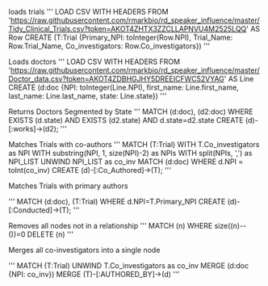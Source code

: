 loads trials
'''
LOAD CSV WITH HEADERS FROM 'https://raw.githubusercontent.com/rmarkbio/rd_speaker_influence/master/Tidy_Clinical_Trials.csv?token=AKOT4ZHTX3ZZCLLAPNVU4M2525LQQ' AS Row CREATE (T:Trial {Primary_NPI: toInteger(Row.NPI), Trial_Name: Row.Trial_Name, Co_investigators: Row.Co_investigators})
'''

Loads doctors
'''
LOAD CSV WITH HEADERS FROM 'https://raw.githubusercontent.com/rmarkbio/rd_speaker_influence/master/Doctor_data.csv?token=AKOT4ZDBHGJHY5DREEICFWC52VYAG' AS Line CREATE (d:doc {NPI: toInteger(Line.NPI), first_name: Line.first_name, last_name: Line.last_name, state: Line.state})
'''

Returns Doctors Segmented by State
'''
MATCH (d:doc), (d2:doc) WHERE EXISTS (d.state) AND EXISTS (d2.state) AND d.state=d2.state CREATE (d)-[:works]->(d2);
'''

Matches Trials with co-authors
'''
MATCH (T:Trial)
WITH T.Co_investigators as NPI
WITH substring(NPI, 1, size(NPI)-2) as NPIs
WITH split(NPIs, ',') as NPI_LIST
UNWIND NPI_LIST as co_inv
MATCH (d:doc)  WHERE d.NPI = toInt(co_inv)
CREATE (d)-[:Co_Authored]->(T);
'''

Matches Trials with primary authors


'''
MATCH (d:doc), (T:Trial) WHERE d.NPI=T.Primary_NPI CREATE (d)-[:Conducted]->(T);
'''

Removes all nodes not in a relationship
'''
MATCH (n)
WHERE size((n)--())=0
DELETE (n)
'''


Merges all co-investigators into a single node

'''
MATCH (T:Trial)
UNWIND T.Co_investigators as co_inv
MERGE (d:doc {NPI: co_inv})
MERGE (T)-[:AUTHORED_BY]->(d)
'''

